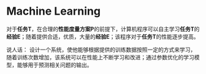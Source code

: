 # Machine Learning

对于**任务T**，在合理的**性能度量方案P**的前提下，计算机程序可以自主学习**任务T**的**经验E**；随着提供合适，优质，大量的**经验E**；该程序对于**任务T**的性能逐步提高。

说人话： 设计一个系统，使他能够根据提供的训练数据按照一定的方式来学习，随着训练次数增加，该系统可以在性能上不断学习和改进；通过参数优化的学习模型，能够用于预测相关问题的输出。

